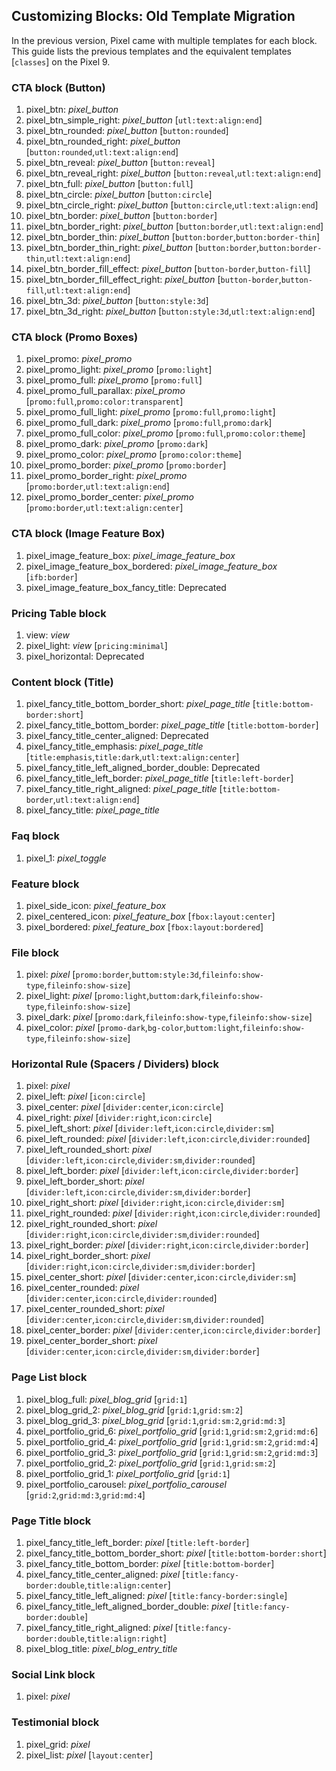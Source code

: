## Customizing Blocks: Old Template Migration 

In the previous version, Pixel came with multiple templates for each block. This guide lists the previous templates and the equivalent templates [`classes`] on the Pixel 9.


### CTA block (Button)
1. pixel_btn: _pixel_button_
2. pixel_btn_simple_right: _pixel_button_ [`utl:text:align:end`]
3. pixel_btn_rounded: _pixel_button_ [`button:rounded`]
4. pixel_btn_rounded_right: _pixel_button_ [`button:rounded`,`utl:text:align:end`]
5. pixel_btn_reveal: _pixel_button_ [`button:reveal`]
6. pixel_btn_reveal_right: _pixel_button_ [`button:reveal`,`utl:text:align:end`]
7. pixel_btn_full: _pixel_button_ [`button:full`]
8. pixel_btn_circle: _pixel_button_ [`button:circle`]
9. pixel_btn_circle_right: _pixel_button_ [`button:circle`,`utl:text:align:end`]
10. pixel_btn_border: _pixel_button_ [`button:border`]
11. pixel_btn_border_right: _pixel_button_ [`button:border`,`utl:text:align:end`]
12. pixel_btn_border_thin: _pixel_button_ [`button:border`,`button:border-thin`]
13. pixel_btn_border_thin_right: _pixel_button_ [`button:border`,`button:border-thin`,`utl:text:align:end`]
14. pixel_btn_border_fill_effect: _pixel_button_ [`button-border`,`button-fill`]
15. pixel_btn_border_fill_effect_right: _pixel_button_ [`button-border`,`button-fill`,`utl:text:align:end`]
16. pixel_btn_3d: _pixel_button_ [`button:style:3d`]
17. pixel_btn_3d_right: _pixel_button_ [`button:style:3d`,`utl:text:align:end`]


### CTA block (Promo Boxes)
1. pixel_promo: _pixel_promo_
2. pixel_promo_light: _pixel_promo_ [`promo:light`]
3. pixel_promo_full: _pixel_promo_ [`promo:full`]
4. pixel_promo_full_parallax: _pixel_promo_ [`promo:full`,`promo:color:transparent`]
5. pixel_promo_full_light: _pixel_promo_ [`promo:full`,`promo:light`]
6. pixel_promo_full_dark: _pixel_promo_ [`promo:full`,`promo:dark`]
7. pixel_promo_full_color: _pixel_promo_ [`promo:full`,`promo:color:theme`]
8. pixel_promo_dark: _pixel_promo_ [`promo:dark`]
9. pixel_promo_color: _pixel_promo_ [`promo:color:theme`]
10. pixel_promo_border: _pixel_promo_ [`promo:border`]
11. pixel_promo_border_right: _pixel_promo_ [`promo:border`,`utl:text:align:end`]
12. pixel_promo_border_center: _pixel_promo_ [`promo:border`,`utl:text:align:center`]


### CTA block (Image Feature Box)
1. pixel_image_feature_box: _pixel_image_feature_box_
2. pixel_image_feature_box_bordered: _pixel_image_feature_box_ [`ifb:border`]
3. pixel_image_feature_box_fancy_title: Deprecated


### Pricing Table block
1. view: _view_ 
2. pixel_light: _view_ [`pricing:minimal`]
3. pixel_horizontal: Deprecated


### Content block (Title)
1. pixel_fancy_title_bottom_border_short: _pixel_page_title_ [`title:bottom-border:short`]
2. pixel_fancy_title_bottom_border: _pixel_page_title_ [`title:bottom-border`]
3. pixel_fancy_title_center_aligned: Deprecated
4. pixel_fancy_title_emphasis: _pixel_page_title_ [`title:emphasis`,`title:dark`,`utl:text:align:center`]
5. pixel_fancy_title_left_aligned_border_double: Deprecated
6. pixel_fancy_title_left_border: _pixel_page_title_ [`title:left-border`]
7. pixel_fancy_title_right_aligned: _pixel_page_title_ [`title:bottom-border`,`utl:text:align:end`]
8. pixel_fancy_title: _pixel_page_title_


### Faq block
1. pixel_1: _pixel_toggle_


### Feature block
1. pixel_side_icon: _pixel_feature_box_
2. pixel_centered_icon: _pixel_feature_box_ [`fbox:layout:center`]
3. pixel_bordered: _pixel_feature_box_ [`fbox:layout:bordered`]


### File block
1. pixel: _pixel_ [`promo:border`,`buttom:style:3d`,`fileinfo:show-type`,`fileinfo:show-size`]
2. pixel_light: _pixel_ [`promo:light`,`buttom:dark`,`fileinfo:show-type`,`fileinfo:show-size`]
3. pixel_dark: _pixel_ [`promo:dark`,`fileinfo:show-type`,`fileinfo:show-size`]
4. pixel_color: _pixel_ [`promo-dark`,`bg-color`,`buttom:light`,`fileinfo:show-type`,`fileinfo:show-size`]


### Horizontal Rule (Spacers / Dividers) block
1. pixel: _pixel_ 
2. pixel_left: _pixel_ [`icon:circle`]
3. pixel_center: _pixel_ [`divider:center`,`icon:circle`]
4. pixel_right: _pixel_ [`divider:right`,`icon:circle`]
5. pixel_left_short: _pixel_ [`divider:left`,`icon:circle`,`divider:sm`]
6. pixel_left_rounded: _pixel_ [`divider:left`,`icon:circle`,`divider:rounded`]
7. pixel_left_rounded_short: _pixel_ [`divider:left`,`icon:circle`,`divider:sm`,`divider:rounded`]
8. pixel_left_border: _pixel_ [`divider:left`,`icon:circle`,`divider:border`]
9. pixel_left_border_short: _pixel_ [`divider:left`,`icon:circle`,`divider:sm`,`divider:border`]
10. pixel_right_short: _pixel_ [`divider:right`,`icon:circle`,`divider:sm`]
11. pixel_right_rounded: _pixel_ [`divider:right`,`icon:circle`,`divider:rounded`]
12. pixel_right_rounded_short: _pixel_ [`divider:right`,`icon:circle`,`divider:sm`,`divider:rounded`]
13. pixel_right_border: _pixel_ [`divider:right`,`icon:circle`,`divider:border`]
14. pixel_right_border_short: _pixel_ [`divider:right`,`icon:circle`,`divider:sm`,`divider:border`]
15. pixel_center_short: _pixel_ [`divider:center`,`icon:circle`,`divider:sm`]
16. pixel_center_rounded: _pixel_ [`divider:center`,`icon:circle`,`divider:rounded`]
17. pixel_center_rounded_short: _pixel_ [`divider:center`,`icon:circle`,`divider:sm`,`divider:rounded`]
18. pixel_center_border: _pixel_ [`divider:center`,`icon:circle`,`divider:border`]
19. pixel_center_border_short: _pixel_ [`divider:center`,`icon:circle`,`divider:sm`,`divider:border`]


### Page List block
1. pixel_blog_full: _pixel_blog_grid_ [`grid:1`]
2. pixel_blog_grid_2: _pixel_blog_grid_ [`grid:1`,`grid:sm:2`]
3. pixel_blog_grid_3: _pixel_blog_grid_ [`grid:1`,`grid:sm:2`,`grid:md:3`]
4. pixel_portfolio_grid_6: _pixel_portfolio_grid_ [`grid:1`,`grid:sm:2`,`grid:md:6`]
5. pixel_portfolio_grid_4: _pixel_portfolio_grid_ [`grid:1`,`grid:sm:2`,`grid:md:4`]
6. pixel_portfolio_grid_3: _pixel_portfolio_grid_ [`grid:1`,`grid:sm:2`,`grid:md:3`]
7. pixel_portfolio_grid_2: _pixel_portfolio_grid_ [`grid:1`,`grid:sm:2`]
8. pixel_portfolio_grid_1: _pixel_portfolio_grid_ [`grid:1`]
9. pixel_portfolio_carousel: _pixel_portfolio_carousel_ [`grid:2`,`grid:md:3`,`grid:md:4`]


### Page Title block
1. pixel_fancy_title_left_border: _pixel_ [`title:left-border`]
2. pixel_fancy_title_bottom_border_short: _pixel_ [`title:bottom-border:short`]
3. pixel_fancy_title_bottom_border: _pixel_ [`title:bottom-border`]
4. pixel_fancy_title_center_aligned: _pixel_ [`title:fancy-border:double`,`title:align:center`]
5. pixel_fancy_title_left_aligned: _pixel_ [`title:fancy-border:single`]
6. pixel_fancy_title_left_aligned_border_double: _pixel_ [`title:fancy-border:double`]
7. pixel_fancy_title_right_aligned: _pixel_ [`title:fancy-border:double`,`title:align:right`]
8. pixel_blog_title: _pixel_blog_entry_title_


### Social Link block
1. pixel: _pixel_


### Testimonial block
1. pixel_grid: _pixel_
2. pixel_list: _pixel_ [`layout:center`]
